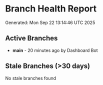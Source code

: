 # Branch Health Report
Generated: Mon Sep 22 13:14:46 UTC 2025

## Active Branches
- **main** - 20 minutes ago by Dashboard Bot

## Stale Branches (>30 days)
No stale branches found
